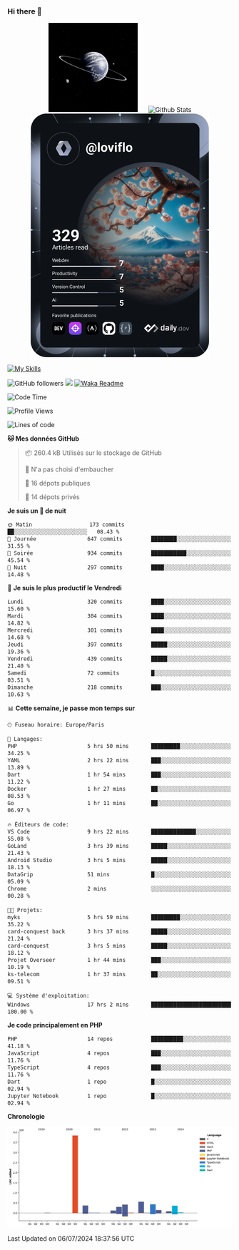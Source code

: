 ### Hi there 👋

<p align="center">
  <img src="https://github.com/Loviflo/Loviflo/blob/main/img/portrait.jpg" alt="Loviflo" height="200" style="margin-right: 20px"/>
  <img src="https://github-readme-stats.vercel.app/api?username=Loviflo&show_icons=true&theme=graywhite" alt="Github Stats" />
  <a href="https://app.daily.dev/loviflo"><img src="https://github.com/loviflo/loviflo/blob/main/devcard.svg" width="400" alt="Loviflo's Dev Card"/></a>
</p>

[![My Skills](https://skillicons.dev/icons?i=php,laravel,symfony,dotnet,cs,nodejs,mysql,postgres,js,ts,html,css,sass,angular,react,electron,docker,webpack,vscode,figma,git,github,gitlab,nginx,postman&perline=5)](https://skillicons.dev)

![GitHub followers](https://img.shields.io/github/followers/Loviflo?label=Follow&style=social)
![](https://visitor-badge.glitch.me/badge?page_id=Loviflo.Loviflo)
[![Waka Readme](https://github.com/Loviflo/Loviflo/actions/workflows/update-stats.yml/badge.svg)](https://github.com/Loviflo/Loviflo/actions/workflows/update-stats.yml)

<!--START_SECTION:waka-->
![Code Time](http://img.shields.io/badge/Code%20Time-2%2C242%20hrs%2033%20mins-blue)

![Profile Views](http://img.shields.io/badge/Vues%20du%20profil-2-blue)

![Lines of code](https://img.shields.io/badge/Depuis%20Hello%20World%2C%20j%27ai%20%C3%A9crit-6.6%20million%20Lignes%20de%20code-blue)

**🐱 Mes données GitHub** 

> 📦 260.4 kB Utilisés sur le stockage de GitHub 
 > 
> 🚫 N'a pas choisi d'embaucher
 > 
> 📜 16 dépots publiques 
 > 
> 🔑 14 dépots privés 
 > 
**Je suis un 🦉 de nuit** 

```text
🌞 Matin                  173 commits         ██░░░░░░░░░░░░░░░░░░░░░░░   08.43 % 
🌆 Journée                647 commits         ████████░░░░░░░░░░░░░░░░░   31.55 % 
🌃 Soirée                 934 commits         ███████████░░░░░░░░░░░░░░   45.54 % 
🌙 Nuit                   297 commits         ████░░░░░░░░░░░░░░░░░░░░░   14.48 % 
```
📅 **Je suis le plus productif le Vendredi** 

```text
Lundi                    320 commits         ████░░░░░░░░░░░░░░░░░░░░░   15.60 % 
Mardi                    304 commits         ████░░░░░░░░░░░░░░░░░░░░░   14.82 % 
Mercredi                 301 commits         ████░░░░░░░░░░░░░░░░░░░░░   14.68 % 
Jeudi                    397 commits         █████░░░░░░░░░░░░░░░░░░░░   19.36 % 
Vendredi                 439 commits         █████░░░░░░░░░░░░░░░░░░░░   21.40 % 
Samedi                   72 commits          █░░░░░░░░░░░░░░░░░░░░░░░░   03.51 % 
Dimanche                 218 commits         ███░░░░░░░░░░░░░░░░░░░░░░   10.63 % 
```


📊 **Cette semaine, je passe mon temps sur** 

```text
🕑︎ Fuseau horaire: Europe/Paris

💬 Langages: 
PHP                      5 hrs 50 mins       █████████░░░░░░░░░░░░░░░░   34.25 % 
YAML                     2 hrs 22 mins       ███░░░░░░░░░░░░░░░░░░░░░░   13.89 % 
Dart                     1 hr 54 mins        ███░░░░░░░░░░░░░░░░░░░░░░   11.22 % 
Docker                   1 hr 27 mins        ██░░░░░░░░░░░░░░░░░░░░░░░   08.53 % 
Go                       1 hr 11 mins        ██░░░░░░░░░░░░░░░░░░░░░░░   06.97 % 

🔥 Éditeurs de code: 
VS Code                  9 hrs 22 mins       ██████████████░░░░░░░░░░░   55.08 % 
GoLand                   3 hrs 39 mins       █████░░░░░░░░░░░░░░░░░░░░   21.43 % 
Android Studio           3 hrs 5 mins        █████░░░░░░░░░░░░░░░░░░░░   18.13 % 
DataGrip                 51 mins             █░░░░░░░░░░░░░░░░░░░░░░░░   05.09 % 
Chrome                   2 mins              ░░░░░░░░░░░░░░░░░░░░░░░░░   00.28 % 

🐱‍💻 Projets: 
myks                     5 hrs 59 mins       █████████░░░░░░░░░░░░░░░░   35.22 % 
card-conquest back       3 hrs 37 mins       █████░░░░░░░░░░░░░░░░░░░░   21.24 % 
card-conquest            3 hrs 5 mins        █████░░░░░░░░░░░░░░░░░░░░   18.12 % 
Projet Overseer          1 hr 44 mins        ███░░░░░░░░░░░░░░░░░░░░░░   10.19 % 
ks-telecom               1 hr 37 mins        ██░░░░░░░░░░░░░░░░░░░░░░░   09.51 % 

💻 Système d'exploitation: 
Windows                  17 hrs 2 mins       █████████████████████████   100.00 % 
```

**Je code principalement en PHP** 

```text
PHP                      14 repos            ██████████░░░░░░░░░░░░░░░   41.18 % 
JavaScript               4 repos             ███░░░░░░░░░░░░░░░░░░░░░░   11.76 % 
TypeScript               4 repos             ███░░░░░░░░░░░░░░░░░░░░░░   11.76 % 
Dart                     1 repo              █░░░░░░░░░░░░░░░░░░░░░░░░   02.94 % 
Jupyter Notebook         1 repo              █░░░░░░░░░░░░░░░░░░░░░░░░   02.94 % 
```



**Chronologie**

![Lines of Code chart](https://raw.githubusercontent.com/Loviflo/Loviflo/main/assets/bar_graph.png)


 Last Updated on 06/07/2024 18:37:56 UTC
<!--END_SECTION:waka-->
